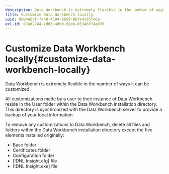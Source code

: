 ```yaml
---
description: Data Workbench is extremely flexible in the number of ways it can be customized.
title: Customize Data Workbench locally
uuid: 9d04ebbf-fa48-4594-9b59-8b7e4c85fe6a
exl-id: 07ad2744-2dd3-4db0-92ab-05346f74a076
---
```

# Customize Data Workbench locally{#customize-data-workbench-locally}

Data Workbench is extremely flexible in the number of ways it can be customized.

All customizations made by a user to their instance of Data Workbench reside in the User folder within the Data Workbench installation directory. This directory is synchronized with the Data Workbench server to provide a backup of your local information.

To remove any customizations to Data Workbench, delete all files and folders within the Data Workbench installation directory except the five elements installed originally:

* Base folder 
* Certificates folder 
* Configuration folder 
* [!DNL Insight.cfg] file 
* [!DNL Insight.exe] file
